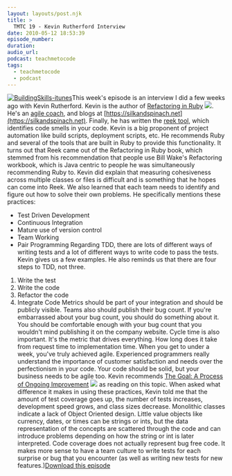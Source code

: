 ```yaml
---
layout: layouts/post.njk
title: >
  TMTC 19 - Kevin Rutherford Interview
date: 2010-05-12 18:53:39
episode_number:
duration:
audio_url:
podcast: teachmetocode
tags:
  - teachmetocode
  - podcast
---
```


[![](https://teachmetocode.com/podcast/files/2010/08/BuildingSkills-itunes.jpg 'BuildingSkills-itunes')](https://teachmetocode.com/podcast/files/2010/08/BuildingSkills-itunes.jpg)This week's episode is an interview I did a few weeks ago with Kevin Rutherford. Kevin is the author of [Refactoring in Ruby](https://www.amazon.com/gp/product/B002TIOYVM?ie=UTF8&tag=chamaxwoo-20&linkCode=as2&camp=1789&creative=390957&creativeASIN=B002TIOYVM) ![](https://www.assoc-amazon.com/e/ir?t=chamaxwoo-20&l=as2&o=1&a=B002TIOYVM). He's an [agile coach](https://kevinrutherford.co.uk), and blogs at [https://silkandspinach.net](https://silkandspinach.net). Finally, he has written the [reek tool](https://silkandspinach.net/2008/09/23/reek-a-code-smells-detector-for-ruby/), which identifies code smells in your code. Kevin is a big proponent of project automation like build scripts, deployment scripts, etc. He recommends Ruby and several of the tools that are built in Ruby to provide this functionality. It turns out that Reek came out of the Refactoring in Ruby book, which stemmed from his recommendation that people use Bill Wake's Refactoring workbook, which is Java centric to people he was simultaneously recommending Ruby to. Kevin did explain that measuring cohesiveness across multiple classes or files is difficult and is something that he hopes can come into Reek. We also learned that each team needs to identify and figure out how to solve their own problems. He specifically mentions these practices:

- Test Driven Development
- Continuous Integration
- Mature use of version control
- Team Working
- Pair Programming
  Regarding TDD, there are lots of different ways of writing tests and a lot of different ways to write code to pass the tests. Kevin gives us a few examples. He also reminds us that there are four steps to TDD, not three.

1. Write the test
2. Write the code
3. Refactor the code
4. Integrate
   Code Metrics should be part of your integration and should be publicly visible. Teams also should publish their bug count. If you're embarrassed about your bug count, you should do something about it. You should be comfortable enough with your bug count that you wouldn't mind publishing it on the company website. Cycle time is also important. It's the metric that drives everything. How long does it take from request time to implementation time. When you get to under a week, you've truly achieved agile. Experienced programmers really understand the importance of customer satisfaction and needs over the perfectionism in your code. Your code should be solid, but your business needs to be agile too. Kevin recommends [The Goal: A Process of Ongoing Improvement](https://www.amazon.com/gp/product/0884271781?ie=UTF8&tag=chamaxwoo-20&linkCode=as2&camp=1789&creative=390957&creativeASIN=0884271781) ![](https://www.assoc-amazon.com/e/ir?t=chamaxwoo-20&l=as2&o=1&a=0884271781) as reading on this topic. When asked what difference it makes in using these practices, Kevin told me that the amount of test coverage goes up, the number of tests increases, development speed grows, and class sizes decrease. Monolithic classes indicate a lack of Object Oriented design. Little value objects like currency, dates, or times can be strings or ints, but the data representation of the concepts are scattered through the code and can introduce problems depending on how the string or int is later interpreted. Code coverage does not actually represent bug free code. It makes more sense to have a team culture to write tests for each surprise or bug that you encounter (as well as writing new tests for new features.)[Download this episode](https://media.libsyn.com/media/charlesmaxwood/TMTC_19_Kevin_Rutherford_Interview.mp3)
